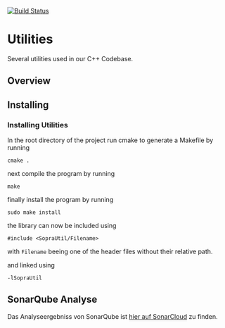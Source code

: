 [![Build Status](https://travis-ci.org/SoPra-Team-10/Network.svg?branch=master)](https://travis-ci.org/SoPra-Team-10/Network)
# Utilities
Several utilities used in our C++ Codebase.

## Overview

## Installing
### Installing Utilities
In the root directory of the  project run cmake to generate a Makefile by running
```
cmake .
```
next compile the program by running
```
make
```
finally install the program by running
```
sudo make install
```
the library can now be included using

```
#include <SopraUtil/Filename>
```
with `Filename` beeing one of the header files without their relative path.

and linked using

```
-lSopraUtil
```
## SonarQube Analyse
Das Analyseergebniss von SonarQube ist [hier auf SonarCloud](https://sonarcloud.io/dashboard?id=SoPra-Team-10_Util) zu finden.
